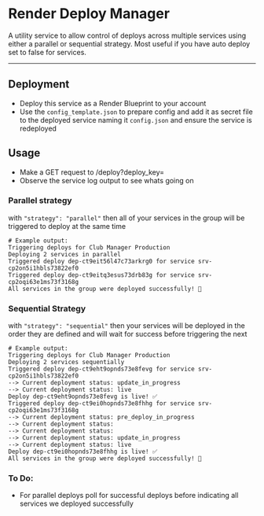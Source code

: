 # Render Deploy Manager 

A utility service to allow control of deploys across multiple services using either a parallel or sequential strategy. Most useful if you have auto deploy set to false for services.

---

## Deployment


* Deploy this service as a Render Blueprint to your account
* Use the `config_template.json` to prepare config and add it as secret file to the deployed service naming it `config.json` and ensure the service is redeployed


## Usage

* Make a GET request to <render service>/deploy?deploy_key=<one of your deploy_key values>
* Observe the service log output to see whats going on

### Parallel strategy

with `"strategy": "parallel"` then all of your services in the group will be triggered to deploy at the same time

```
# Example output:
Triggering deploys for Club Manager Production
Deploying 2 services in parallel
Triggered deploy dep-ct9eit56l47c73arkrg0 for service srv-cp2on5i1hbls73822ef0
Triggered deploy dep-ct9eitq3esus73drb83g for service srv-cp2oqi63e1ms73f3168g
All services in the group were deployed successfully! 🚀
```

### Sequential Strategy

with `"strategy": "sequential"` then your services will be deployed in the order they are defined and will wait for success before triggering the next

```
# Example output:
Triggering deploys for Club Manager Production
Deploying 2 services sequentially
Triggered deploy dep-ct9eht9opnds73e8fevg for service srv-cp2on5i1hbls73822ef0
--> Current deployment status: update_in_progress
--> Current deployment status: live
Deploy dep-ct9eht9opnds73e8fevg is live! ✅
Triggered deploy dep-ct9ei0hopnds73e8fhhg for service srv-cp2oqi63e1ms73f3168g
--> Current deployment status: pre_deploy_in_progress
--> Current deployment status: 
--> Current deployment status: 
--> Current deployment status: update_in_progress
--> Current deployment status: live
Deploy dep-ct9ei0hopnds73e8fhhg is live! ✅
All services in the group were deployed successfully! 🚀
```

### To Do:

* For parallel deploys poll for successful deploys before indicating all services we deployed successfully